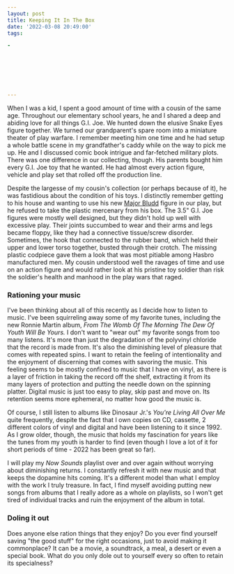 ```yaml
---
layout: post
title: Keeping It In The Box
date: '2022-03-08 20:49:00'
tags:

- 







---
```


When I was a kid, I spent a good amount of time with a cousin of the same age. Throughout our elementary school years, he and I shared a deep and abiding love for all things G.I. Joe. We hunted down the elusive Snake Eyes figure together. We turned our grandparent's spare room into a miniature theater of play warfare. I remember meeting him one time and he had setup a whole battle scene in my grandfather's caddy while on the way to pick me up. He and I discussed comic book intrigue and far-fetched military plots. There was one difference in our collecting, though. His parents bought him every G.I. Joe toy that he wanted. He had almost every action figure, vehicle and play set that rolled off the production line.  
  
Despite the largesse of my cousin's collection (or perhaps because of it), he was fastidious about the condition of his toys. I distinctly remember getting to his house and wanting to use his new [Major Bludd](https://en.wikipedia.org/wiki/Major_Bludd) figure in our play, but he refused to take the plastic mercenary from his box. The 3.5" G.I. Joe figures were mostly well designed, but they didn't hold up well with excessive play. Their joints succumbed to wear and their arms and legs became floppy, like they had a connective tissue/screw disorder. Sometimes, the hook that connected to the rubber band, which held their upper and lower torso together, busted through their crotch. The missing plastic codpiece gave them a look that was most pitiable among Hasbro manufactured men. My cousin understood well the ravages of time and use on an action figure and would rather look at his pristine toy soldier than risk the soldier's health and manhood in the play wars that raged.

### Rationing your music

I've been thinking about all of this recently as I decide how to listen to music. I've been squirreling away some of my favorite tunes, including the new Ronnie Martin album, _From The Womb Of The Morning The Dew Of Youth Will Be Yours._ I don't want to "wear out" my favorite songs from too many listens. It's more than just the degradation of the polyvinyl chloride that the record is made from. It's also the diminishing level of pleasure that comes with repeated spins. I want to retain the feeling of intentionality and the enjoyment of discerning that comes with savoring the music. This feeling seems to be mostly confined to music that I have on vinyl, as there is a layer of friction in taking the record off the shelf, extracting it from its many layers of protection and putting the needle down on the spinning platter. Digital music is just too easy to play, skip past and move on. Its retention seems more ephemeral, no matter how good the music is.   
  
Of course, I still listen to albums like Dinosaur Jr.'s _You're Living All Over Me_ quite frequently, despite the fact that I own copies on CD, cassette, 2 different colors of vinyl and digital and have been listening to it since 1992. As I grow older, though, the music that holds my fascination for years like the tunes from my youth is harder to find (even though I love a lot of it for short periods of time - 2022 has been great so far). &nbsp;  
  
I will play my _Now Sounds_ playlist over and over again without worrying about diminishing returns. I constantly refresh it with new music and that keeps the dopamine hits coming. It's a different model than what I employ with the work I truly treasure. In fact, I find myself avoiding putting new songs from albums that I really adore as a whole on playlists, so I won't get tired of individual tracks and ruin the enjoyment of the album in total.

### Doling it out

Does anyone else ration things that they enjoy? Do you ever find yourself saving "the good stuff" for the right occasions, just to avoid making it commonplace? It can be a movie, a soundtrack, a meal, a desert or even a special book. What do you only dole out to yourself every so often to retain its specialness?

